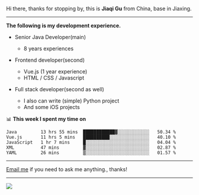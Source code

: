 Hi there, thanks for stopping by, this is **Jiaqi Gu** from China, base in Jiaxing.

---

**The following is my development experience.**

- Senior Java Developer(main)
  - 8 years experiences

- Frontend developer(second)
  - Vue.js (1 year experience)
  - HTML / CSS / Javascript
  
- Full stack developer(second as well)
  - I also can write (simple) Python project
  - And some iOS projects

📊 **This week I spent my time on**
<!--START_SECTION:waka-->
```text
Java         13 hrs 55 mins  ████████████▓░░░░░░░░░░░░   50.34 % 
Vue.js       11 hrs 5 mins   ██████████░░░░░░░░░░░░░░░   40.10 % 
JavaScript   1 hr 7 mins     █░░░░░░░░░░░░░░░░░░░░░░░░   04.04 % 
XML          47 mins         ▓░░░░░░░░░░░░░░░░░░░░░░░░   02.87 % 
YAML         26 mins         ▒░░░░░░░░░░░░░░░░░░░░░░░░   01.57 % 
```
<!--END_SECTION:waka-->

---

[Email me](mailto:droidqw@gmail.com?subject=Hiring_from_GitHub) if you need to ask me anything., thanks!

---

![]( https://visitor-badge.glitch.me/badge?page_id=githubgujiaqi)
